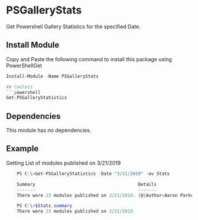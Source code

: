 # PSGalleryStats
Get Powershell Gallery Statistics for the specified Date.

## Install Module
Copy and Paste the following command to install this package using PowerShellGet
```powershell
Install-Module -Name PSGalleryStats

## Cmdlets
```powershell
Get-PSGalleryStatistics
```

## Dependencies
This module has no dependencies.

## Example
Getting List of modules published on 3/21/2019
```powershell
    PS C:\>Get-PSGalleryStatistics -Date "3/21/2019" -ov Stats

    Summary                                       Details
    -------                                       -------
    There were 23 modules published on 3/21/2019. {@{Author=Aaron Parker; ModuleName=VcRedist; Version=1.5.2.100; Publis...

    PS C:\>$Stats.summary
    There were 23 modules published on 3/21/2019.
```
